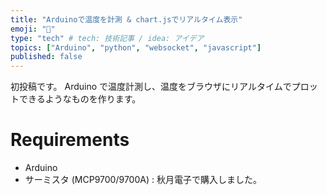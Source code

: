 ```yaml
---
title: "Arduinoで温度を計測 & chart.jsでリアルタイム表示"
emoji: "📑"
type: "tech" # tech: 技術記事 / idea: アイデア
topics: ["Arduino", "python", "websocket", "javascript"]
published: false
---
```


初投稿です。
Arduino で温度計測し、温度をブラウザにリアルタイムでプロットできるようなものを作ります。

# Requirements

- Arduino
- サーミスタ (MCP9700/9700A) : 秋月電子で購入しました。

